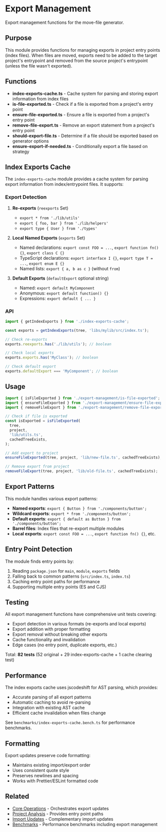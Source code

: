 # Export Management

Export management functions for the move-file generator.

## Purpose

This module provides functions for managing exports in project entry points (index files). When files are moved, exports need to be added to the target project's entrypoint and removed from the source project's entrypoint (unless the file wasn't exported).

## Functions

- **index-exports-cache.ts** - Cache system for parsing and storing export information from index files
- **is-file-exported.ts** - Check if a file is exported from a project's entry point
- **ensure-file-exported.ts** - Ensure a file is exported from a project's entry point
- **remove-file-export.ts** - Remove an export statement from a project's entry point
- **should-export-file.ts** - Determine if a file should be exported based on generator options
- **ensure-export-if-needed.ts** - Conditionally export a file based on strategy

## Index Exports Cache

The `index-exports-cache` module provides a cache system for parsing export information from index/entrypoint files. It supports:

### Export Detection

1. **Re-exports** (`reexports` Set)
   - `export * from './lib/utils'`
   - `export { foo, bar } from './lib/helpers'`
   - `export type { User } from './types'`

2. **Local Named Exports** (`exports` Set)
   - Named declarations: `export const FOO = ...`, `export function fn() {}`, `export class C {}`
   - TypeScript declarations: `export interface I {}`, `export type T = ...`, `export enum E {}`
   - Named lists: `export { a, b as c }` (without `from`)

3. **Default Exports** (`defaultExport` optional string)
   - Named: `export default MyComponent`
   - Anonymous: `export default function() {}`
   - Expressions: `export default { ... }`

### API

```typescript
import { getIndexExports } from './index-exports-cache';

const exports = getIndexExports(tree, 'libs/mylib/src/index.ts');

// Check re-exports
exports.reexports.has('./lib/utils'); // boolean

// Check local exports
exports.exports.has('MyClass'); // boolean

// Check default export
exports.defaultExport === 'MyComponent'; // boolean
```

## Usage

```typescript
import { isFileExported } from './export-management/is-file-exported';
import { ensureFileExported } from './export-management/ensure-file-exported';
import { removeFileExport } from './export-management/remove-file-export';

// Check if file is exported
const isExported = isFileExported(
  tree,
  project,
  'lib/utils.ts',
  cachedTreeExists,
);

// Add export to project
ensureFileExported(tree, project, 'lib/new-file.ts', cachedTreeExists);

// Remove export from project
removeFileExport(tree, project, 'lib/old-file.ts', cachedTreeExists);
```

## Export Patterns

This module handles various export patterns:

- **Named exports**: `export { Button } from './components/button';`
- **Wildcard exports**: `export * from './components/button';`
- **Default exports**: `export { default as Button } from './components/button';`
- **Barrel files**: Index files that re-export multiple modules
- **Local exports**: `export const FOO = ...`, `export function fn() {}`, etc.

## Entry Point Detection

The module finds entry points by:

1. Reading `package.json` for `main`, `module`, `exports` fields
2. Falling back to common patterns (`src/index.ts`, `index.ts`)
3. Caching entry point paths for performance
4. Supporting multiple entry points (ES and CJS)

## Testing

All export management functions have comprehensive unit tests covering:

- Export detection in various formats (re-exports and local exports)
- Export addition with proper formatting
- Export removal without breaking other exports
- Cache functionality and invalidation
- Edge cases (no entry point, duplicate exports, etc.)

Total: **82 tests** (52 original + 29 index-exports-cache + 1 cache clearing test)

## Performance

The index exports cache uses jscodeshift for AST parsing, which provides:

- Accurate parsing of all export patterns
- Automatic caching to avoid re-parsing
- Integration with existing AST cache
- Efficient cache invalidation when files change

See `benchmarks/index-exports-cache.bench.ts` for performance benchmarks.

## Formatting

Export updates preserve code formatting:

- Maintains existing import/export order
- Uses consistent quote style
- Preserves newlines and spacing
- Works with Prettier/ESLint formatted code

## Related

- [Core Operations](../core-operations/README.md) - Orchestrates export updates
- [Project Analysis](../project-analysis/README.md) - Provides entry point paths
- [Import Updates](../import-updates/README.md) - Complementary import updates
- [Benchmarks](../benchmarks/README.md) - Performance benchmarks including export management
